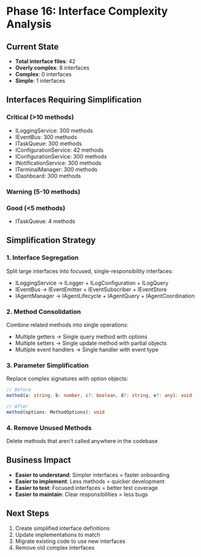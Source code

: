 # Phase 16: Interface Complexity Analysis

## Current State
- **Total interface files**:       42
- **Overly complex**: 8 interfaces
- **Complex**: 0 interfaces  
- **Simple**: 1 interfaces

## Interfaces Requiring Simplification

### Critical (>10 methods)
- ILoggingService: 300 methods
- IEventBus: 300 methods
- ITaskQueue: 300 methods
- IConfigurationService: 42 methods
- IConfigurationService: 300 methods
- INotificationService: 300 methods
- ITerminalManager: 300 methods
- IDashboard: 300 methods

### Warning (5-10 methods)


### Good (<5 methods)
- ITaskQueue: 4 methods

## Simplification Strategy

### 1. Interface Segregation
Split large interfaces into focused, single-responsibility interfaces:
- ILoggingService → ILogger + ILogConfiguration + ILogQuery
- IEventBus → IEventEmitter + IEventSubscriber + IEventStore
- IAgentManager → IAgentLifecycle + IAgentQuery + IAgentCoordination

### 2. Method Consolidation
Combine related methods into single operations:
- Multiple getters → Single query method with options
- Multiple setters → Single update method with partial objects
- Multiple event handlers → Single handler with event type

### 3. Parameter Simplification
Replace complex signatures with option objects:
```typescript
// Before
method(a: string, b: number, c?: boolean, d?: string, e?: any): void

// After  
method(options: MethodOptions): void
```

### 4. Remove Unused Methods
Delete methods that aren't called anywhere in the codebase

## Business Impact
- **Easier to understand**: Simpler interfaces = faster onboarding
- **Easier to implement**: Less methods = quicker development
- **Easier to test**: Focused interfaces = better test coverage
- **Easier to maintain**: Clear responsibilities = less bugs

## Next Steps
1. Create simplified interface definitions
2. Update implementations to match
3. Migrate existing code to use new interfaces
4. Remove old complex interfaces
